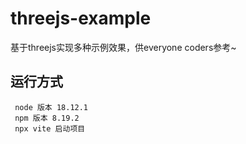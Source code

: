 # threejs-example
基于threejs实现多种示例效果，供everyone coders参考~
## 运行方式
```
 node 版本 18.12.1
 npm 版本 8.19.2
 npx vite 启动项目
```
